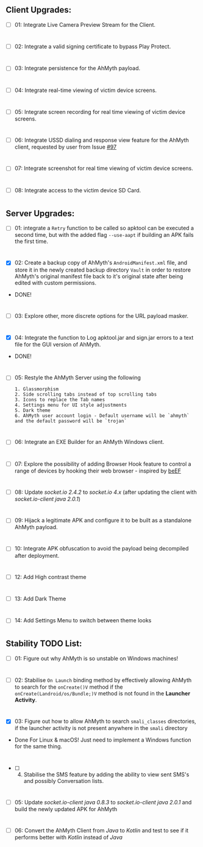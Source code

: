 ## Client Upgrades:
- [ ] 01: Integrate Live Camera Preview Stream for the Client. 
#
- [ ] 02: Integrate a valid signing certificate to bypass Play Protect. 
#
- [ ] 03: Integrate persistence for the AhMyth payload.
#
- [ ] 04: Integrate real-time viewing of victim device screens.
#
- [ ] 05: Integrate screen recording for real time viewing of victim device screens.
#
- [ ] 06: Integrate USSD dialing and response view feature for the 
AhMyth client, requested by user from Issue [#97](https://github.com/Morsmalleo/AhMyth/issues/97)
#
- [ ] 07: Integrate screenshot for real time viewing of victim device screens.
#
- [ ] 08: Integrate access to the victim device SD Card.
#
## Server Upgrades:

- [ ] 01: integrate a `Retry` function to be called so apktool
can be executed a second time, but with the added flag `--use-aapt` if building an APK fails
the first time.
#
- [x] 02: Create a backup copy of AhMyth's `AndroidManifest.xml`
file, and store it in the newly created backup directory 
`Vault` in order to restore AhMyth's original manifest file back to 
it's original state after being edited with custom permissions.

- DONE!
#
- [ ] 03: Explore other, more discrete options for the 
URL payload masker.
#
- [x] 04: Integrate the function to Log apktool.jar and sign.jar 
errors to a text file for the GUI version of AhMyth.

- DONE!
#
- [ ] 05: Restyle the AhMyth Server using the following

      1. Glassmorphism 
      2. Side scrolling tabs instead of top scrolling tabs
      3. Icons to replace the Tab names
      4. Settings menu for UI style adjustments
      5. Dark theme
      6. AhMyth user account login - Default username will be `ahmyth` 
      and the default password will be `trojan`
#
- [ ] 06: Integrate an EXE Builder for an AhMyth Windows client.
#
- [ ] 07: Explore the possibility of adding Browser Hook feature 
to control a range of devices by hooking their web browser - inspired by [beEF](https://GitHub.com/beefproject/beef)
#
- [ ] 08: Update *socket.io 2.4.2* to *socket.io 4.x* (after updating the client with *socket.io-client java 2.0.1*)
#
- [ ] 09: Hijack a legitimate APK and configure it to be built as a standalone
AhMyth payload.
#
- [ ] 10: Integrate APK obfuscation to avoid the payload being decompiled after deployment.
#
- [ ] 12: Add High contrast theme
#
- [ ] 13: Add Dark Theme
#
- [ ] 14: Add Settings Menu to switch between theme looks
#
## Stability TODO List:

- [ ] 01: Figure out why AhMyth is so unstable on 
Windows machines!
# 
- [ ] 02: Stabilise `On Launch` binding method by effectively 
allowing AhMyth to search for the `onCreate()V` method if the `onCreate(Landroid/os/Bundle;)V` 
method is not found in the **Launcher Activity**.
#
- [x] 03: Figure out how to allow AhMyth to search `smali_classes` directories, if the launcher activity is not present anywhere in the `smali` directory

- Done For Linux & macOS! Just need to implement a Windows function for the same thing.
#
- [ ] 04. Stabilise the SMS feature by adding the ability to view sent SMS's and possibly Conversation lists.
#
- [ ] 05: Update *socket.io-client java 0.8.3* to *socket.io-client java 2.0.1* and build the newly updated APK for AhMyth
#
- [ ] 06: Convert the AhMyth Client from *Java* to *Kotlin* and test to see if
it performs better with *Kotlin* instead of *Java* 
